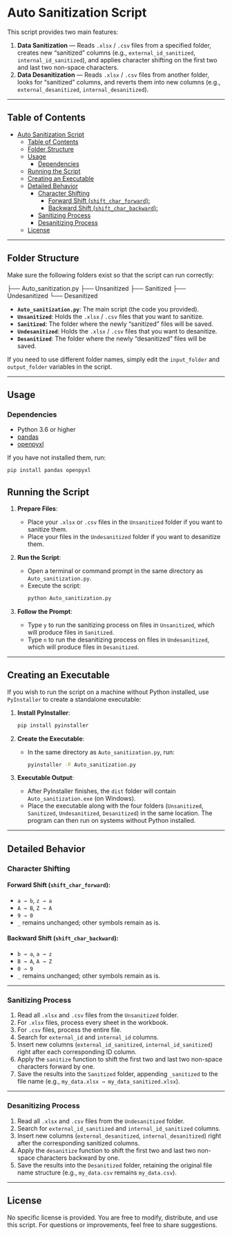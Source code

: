 # Auto Sanitization Script

This script provides two main features:
1. **Data Sanitization** — Reads `.xlsx` / `.csv` files from a specified folder, creates new “sanitized” columns (e.g., `external_id_sanitized`, `internal_id_sanitized`), and applies character shifting on the first two and last two non-space characters.
2. **Data Desanitization** — Reads `.xlsx` / `.csv` files from another folder, looks for “sanitized” columns, and reverts them into new columns (e.g., `external_desanitized`, `internal_desanitized`).

---

## Table of Contents

- [Auto Sanitization Script](#auto-sanitization-script)
  - [Table of Contents](#table-of-contents)
  - [Folder Structure](#folder-structure)
  - [Usage](#usage)
    - [Dependencies](#dependencies)
  - [Running the Script](#running-the-script)
  - [Creating an Executable](#creating-an-executable)
  - [Detailed Behavior](#detailed-behavior)
    - [Character Shifting](#character-shifting)
      - [Forward Shift (`shift_char_forward`):](#forward-shift-shift_char_forward)
      - [Backward Shift (`shift_char_backward`):](#backward-shift-shift_char_backward)
    - [Sanitizing Process](#sanitizing-process)
    - [Desanitizing Process](#desanitizing-process)
  - [License](#license)

---

## Folder Structure

Make sure the following folders exist so that the script can run correctly:

├── Auto_sanitization.py ├── Unsanitized ├── Sanitized ├── Undesanitized └── Desanitized


- **`Auto_sanitization.py`**: The main script (the code you provided).
- **`Unsanitized`**: Holds the `.xlsx` / `.csv` files that you want to sanitize.
- **`Sanitized`**: The folder where the newly “sanitized” files will be saved.
- **`Undesanitized`**: Holds the `.xlsx` / `.csv` files that you want to desanitize.
- **`Desanitized`**: The folder where the newly “desanitized” files will be saved.

If you need to use different folder names, simply edit the `input_folder` and `output_folder` variables in the script.

---

## Usage

### Dependencies

- Python 3.6 or higher  
- [pandas](https://pandas.pydata.org/)  
- [openpyxl](https://openpyxl.readthedocs.io/en/stable/)

If you have not installed them, run:

```bash
pip install pandas openpyxl

```
## Running the Script

1. **Prepare Files**:
   - Place your `.xlsx` or `.csv` files in the `Unsanitized` folder if you want to sanitize them.
   - Place your files in the `Undesanitized` folder if you want to desanitize them.

2. **Run the Script**:
   - Open a terminal or command prompt in the same directory as `Auto_sanitization.py`.
   - Execute the script:
     ```bash
     python Auto_sanitization.py
     ```

3. **Follow the Prompt**:
   - Type `y` to run the sanitizing process on files in `Unsanitized`, which will produce files in `Sanitized`.
   - Type `n` to run the desanitizing process on files in `Undesanitized`, which will produce files in `Desanitized`.

---

## Creating an Executable

If you wish to run the script on a machine without Python installed, use `PyInstaller` to create a standalone executable:

1. **Install PyInstaller**:
   ```bash
   pip install pyinstaller
   ```

2. **Create the Executable**:
   - In the same directory as `Auto_sanitization.py`, run:
     ```bash
     pyinstaller -F Auto_sanitization.py
     ```

3. **Executable Output**:
   - After PyInstaller finishes, the `dist` folder will contain `Auto_sanitization.exe` (on Windows).
   - Place the executable along with the four folders (`Unsanitized`, `Sanitized`, `Undesanitized`, `Desanitized`) in the same location. The program can then run on systems without Python installed.

---

## Detailed Behavior

### Character Shifting

#### Forward Shift (`shift_char_forward`):
- `a → b`, `z → a`
- `A → B`, `Z → A`
- `9 → 0`
- `_` remains unchanged; other symbols remain as is.

#### Backward Shift (`shift_char_backward`):
- `b → a`, `a → z`
- `B → A`, `A → Z`
- `0 → 9`
- `_` remains unchanged; other symbols remain as is.

---

### Sanitizing Process

1. Read all `.xlsx` and `.csv` files from the `Unsanitized` folder.
2. For `.xlsx` files, process every sheet in the workbook.
3. For `.csv` files, process the entire file.
4. Search for `external_id` and `internal_id` columns.
5. Insert new columns (`external_id_sanitized`, `internal_id_sanitized`) right after each corresponding ID column.
6. Apply the `sanitize` function to shift the first two and last two non-space characters forward by one.
7. Save the results into the `Sanitized` folder, appending `_sanitized` to the file name (e.g., `my_data.xlsx → my_data_sanitized.xlsx`).

---

### Desanitizing Process

1. Read all `.xlsx` and `.csv` files from the `Undesanitized` folder.
2. Search for `external_id_sanitized` and `internal_id_sanitized` columns.
3. Insert new columns (`external_desanitized`, `internal_desanitized`) right after the corresponding sanitized columns.
4. Apply the `desanitize` function to shift the first two and last two non-space characters backward by one.
5. Save the results into the `Desanitized` folder, retaining the original file name structure (e.g., `my_data.csv` remains `my_data.csv`).

---

## License

No specific license is provided. You are free to modify, distribute, and use this script. For questions or improvements, feel free to share suggestions.

